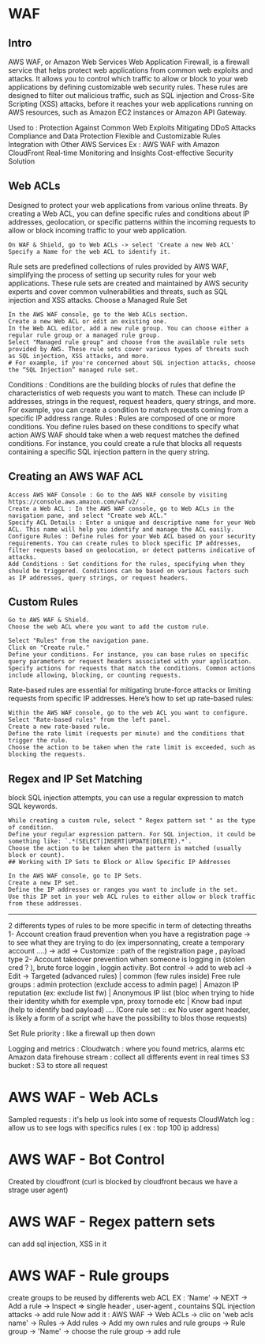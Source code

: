 # WAF

## Intro

AWS WAF, or Amazon Web Services Web Application Firewall, is a firewall service that helps protect web applications from common web exploits and attacks.
It allows you to control which traffic to allow or block to your web applications by defining customizable web security rules.
These rules are designed to filter out malicious traffic, such as SQL injection and Cross-Site Scripting (XSS) attacks,
before it reaches your web applications running on AWS resources, such as Amazon EC2 instances or Amazon API Gateway.

Used to : 
Protection Against Common Web Exploits
Mitigating DDoS Attacks
Compliance and Data Protection
Flexible and Customizable Rules
Integration with Other AWS Services Ex : AWS WAF with Amazon CloudFront
Real-time Monitoring and Insights
Cost-effective Security Solution

## Web ACLs
Designed to protect your web applications from various online threats. 
By creating a Web ACL, you can define specific rules and conditions about IP addresses, geolocation, or specific patterns within the incoming requests to allow or block incoming traffic to your web application.
```
On WAF & Shield, go to Web ACLs -> select 'Create a new Web ACL'
Specify a Name for the web ACL to identify it.
```
Rule sets are predefined collections of rules provided by AWS WAF, simplifying the process of setting up security rules for your web applications. 
These rule sets are created and maintained by AWS security experts and cover common vulnerabilities and threats, such as SQL injection and XSS attacks.
Choose a Managed Rule Set
```
In the AWS WAF console, go to the Web ACLs section.
Create a new Web ACL or edit an existing one.
In the Web ACL editor, add a new rule group. You can choose either a regular rule group or a managed rule group.
Select "Managed rule group" and choose from the available rule sets provided by AWS. These rule sets cover various types of threats such as SQL injection, XSS attacks, and more.
# For example, if you're concerned about SQL injection attacks, choose the “SQL Injection” managed rule set.
```
Conditions : Conditions are the building blocks of rules that define the characteristics of web requests you want to match. These can include IP addresses, strings in the request, request headers, query strings, and more. For example, you can create a condition to match requests coming from a specific IP address range.
Rules : Rules are composed of one or more conditions. You define rules based on these conditions to specify what action AWS WAF should take when a web request matches the defined conditions. For instance, you could create a rule that blocks all requests containing a specific SQL injection pattern in the query string.

## Creating an AWS WAF ACL
```
Access AWS WAF Console : Go to the AWS WAF console by visiting https://console.aws.amazon.com/wafv2/ .
Create a Web ACL : In the AWS WAF console, go to Web ACLs in the navigation pane, and select "Create web ACL."
Specify ACL Details : Enter a unique and descriptive name for your Web ACL. This name will help you identify and manage the ACL easily.
Configure Rules : Define rules for your Web ACL based on your security requirements. You can create rules to block specific IP addresses, filter requests based on geolocation, or detect patterns indicative of attacks.
Add Conditions : Set conditions for the rules, specifying when they should be triggered. Conditions can be based on various factors such as IP addresses, query strings, or request headers.
```

## Custom Rules

```
Go to AWS WAF & Shield.
Choose the web ACL where you want to add the custom rule.

Select "Rules" from the navigation pane.
Click on "Create rule."
Define your conditions. For instance, you can base rules on specific query parameters or request headers associated with your application.
Specify actions for requests that match the conditions. Common actions include allowing, blocking, or counting requests.
```
Rate-based rules are essential for mitigating brute-force attacks or limiting requests from specific IP addresses. Here’s how to set up rate-based rules:
```
Within the AWS WAF console, go to the web ACL you want to configure.
Select "Rate-based rules" from the left panel.
Create a new rate-based rule.
Define the rate limit (requests per minute) and the conditions that trigger the rule.
Choose the action to be taken when the rate limit is exceeded, such as blocking the requests.
```

## Regex and IP Set Matching
block SQL injection attempts, you can use a regular expression to match SQL keywords.
```
While creating a custom rule, select " Regex pattern set " as the type of condition.
Define your regular expression pattern. For SQL injection, it could be something like: `.*(SELECT|INSERT|UPDATE|DELETE).*`.
Choose the action to be taken when the pattern is matched (usually block or count).
## Working with IP Sets to Block or Allow Specific IP Addresses
```
```
In the AWS WAF console, go to IP Sets.
Create a new IP set.
Define the IP addresses or ranges you want to include in the set.
Use this IP set in your web ACL rules to either allow or block traffic from these addresses.
```

_______________________________________________________________________________________

2 differents types of rules to be more specific in term of detecting threaths
1- Account creation fraud prevention
	when you have a registration page -> to see what they are trying to do (ex impersonnating, create a temporary account ....) -> add -> Customize : path of the registration page , payload type 
2- Account takeover prevention 
	when someone is logging in (stolen cred ? ), brute force loggin , loggin activity. 
	Bot control -> add to web acl -> Edit -> Targeted (advanced rules) | common (few rules inside) 
		Free rule groups : admin protection (exclude access to admin page) | Amazon IP reputation (ex: exclude list fw) | Anonymous IP list (bloc when trying to hide their identity whith for exemple vpn, proxy tornode etc  | Know bad input (help to identify bad payload) ....
 	(Core rule set :: ex No user agent header, is likely a form of a script whe have the possibility to blos those requests) 

Set Rule priority :
	like a firewall up then down 

Logging and metrics : 
	Cloudwatch : where you found metrics, alarms etc 
	Amazon data firehouse stream : collect all differents event in real times
	S3 bucket : S3 to store all request

# AWS WAF - Web ACLs
Sampled requests : it's help us look into some of requests
CloudWatch log : allow us to see logs with specifics rules ( ex : top 100 ip address)

# AWS WAF - Bot Control 
Created by cloudfront 
(curl is blocked by cloudfront becaus we have a strage user agent) 

# AWS WAF - Regex pattern sets
can add sql injection, XSS in it

# AWS WAF - Rule groups 
create groups to be reused by differents web ACL  EX : 
	'Name' -> NEXT -> Add a rule -> Inspect => single header , user-agent , countains SQL injection attacks -> add rule
Now add it : AWS WAF -> Web ACLs -> clic on 'web acls name' -> Rules -> Add rules -> Add my own rules and rule groups
-> Rule group ->  'Name' -> choose the rule group -> add rule 
